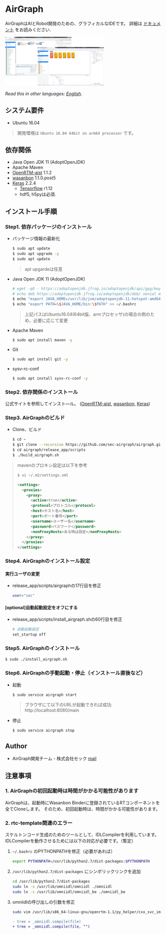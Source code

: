 # AirGraph

AirGraphはAIとRobot開発のための、グラフィカルなIDEです。
詳細は [ドキュメント](https://sec-airgraph.github.io/AirGraph-doc) をお読みください.

<img src="https://github.com/sec-airgraph/airgraph/blob/master/docs/img/airgraph.png" width="320px">

*Read this in other languages: [English](README.en.md).*

## システム要件
* Ubuntu 16.04

> 開発環境は `Ubuntu 16.04 64bit on arm64 processor` です。

## 依存関係
* Java Open JDK 11 (AdoptOpenJDK)
* Apache Maven
* [OpenRTM-aist](http://openrtm.org/) 1.1.2
* [wasanbon](http://wasanbon.org/) 1.1.0.post5
* [Keras](https://keras.io/) 2.2.4
    - [Tensorflow](https://www.tensorflow.org) r1.12
    - hdf5, h5pyは必須.

## インストール手順
### Step1. 依存パッケージのインストール
* パッケージ情報の最新化
    ```bash
    $ sudo apt update
    $ sudo apt upgrade -y
    $ sudo apt update
    ```
    > apt upgardeは任意

* Java Open JDK 11 (AdoptOpenJDK)
    ```bash
    # wget -qO - https://adoptopenjdk.jfrog.io/adoptopenjdk/api/gpg/key/public | apt-key add -
    # echo deb https://adoptopenjdk.jfrog.io/adoptopenjdk/deb/ xenial main > /etc/apt/sources.list.d/adoptopenjdk.list
    $ echo "export JAVA_HOME=/usr/lib/jvm/adoptopenjdk-11-hotspot-amd64" >> ~/.bashrc
    $ echo "export PATH=\$JAVA_HOME/bin:\$PATH" >> ~/.bashrc
    ```
    > 上記パスはUbuntu16.04(64bit版、armプロセッサ)の場合の例のため，必要に応じて変更

* Apache Maven
    ```bash
    $ sudo apt install maven -y
    ```

* Git
    ```bash
    $ sudo apt install git -y
    ```

* sysv-rc-conf
    ```bash
    $ sudo apt install sysv-rc-conf -y
    ```

### Step2. 依存関係のインストール
公式サイトを参照してインスト―ル。 ([OpenRTM-aist](http://openrtm.org/), [wasanbon](http://wasanbon.org/), [Keras](https://keras.io/))


### Step3. AirGraphのビルド
* Clone、ビルド
    ```bash
    $ cd ~
    $ git clone --recursive https://github.com/sec-airgraph/airgraph.git
    $ cd airgraph/release_app/scripts
    $ ./build_airgraph.sh
    ```

> mavenのプロキシ設定は以下を参考
> ```bash
> $ vi ~/.m2/settings.xml
> ```
> ```xml
> <settings>
>   <proxies>
>     <proxy>
>       <active>true</active>
>       <protocol>プロトコル</protocol>
>       <host>ホスト名</host>
>       <port>ポート番号</port>
>       <username>ユーザー名</username>
>       <password>パスワード</password>
>       <nonProxyHosts>ある時は設定</nonProxyHosts>
>     </proxy>
>   </proxies>
> </settings>
> ```

### Step4. AirGraphのインストール設定
#### 実行ユーザの変更
* release_app/scripts/airgraphの17行目を修正
    ```bash
    user="sec"
    ```

#### [optional]自動起動設定をオフにする
* release_app/scripts/install_airgraph.shの60行目を修正
    ```bash
    # 自動起動設定
    set_startup off
    ```

### Step5. AirGraphのインストール
```bash
$ sudo ./install_airgraph.sh
```

### Step6. AirGraphの手動起動・停止（インストール直後など）
* 起動
    ```bash
    $ sudo service airgraph start
    ```

    > ブラウザにて以下のURLが起動できれば成功.
    > http://localhost:8080/main

* 停止
    ```bash
    $ sudo service airgraph stop
    ```

## Author
- AirGraph開発チーム - 株式会社セック
    [mail](airgraph@sec.co.jp)

## 注意事項

### 1. AirGraphの初回起動時は時間がかかる可能性があります
AirGraphは、起動時にWasanbon Binderに登録されているRTコンポーネントを全てCloneします。
そのため、初回起動時は、時間がかかる可能性があります。

### 2. rtc-template関連のエラー
スケルトンコード生成のためのツールとして、IDLCompilerを利用しています。
IDLCompilerを動作させるためには以下の対応が必要です。（暫定）

1. `~/.bashrc` のPYTHONPATHを修正（必要があれば）
    ```bash
    export PYTHONPATH=/usr/lib/python2.7/dist-packages:$PYTHONPATH
    ```

2. `/usr/lib/python2.7/dist-packages` にシンボリックリンクを追加
    ```bash
    cd /usr/lib/python2.7/dist-packages
    sudo ln -s /usr/lib/omniidl/omniidl ./omniidl
    sudo ln -s /usr/lib/omniidl/omniidl_be ./omniidl_be
    ```

3. omniidlの呼び出しの引数を修正
    ```bash
    sudo vim /usr/lib/x86_64-linux-gnu/openrtm-1.1/py_helper/cxx_svc_impl.py
    ```
    ```diff
    - tree = _omniidl.compile(file)
    + tree = _omniidl.compile(file, "")
    ```
